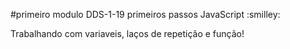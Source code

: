 #primeiro modulo DDS-1-19
primeiros passos JavaScript :smilley:

Trabalhando com variaveis, laços de repetição e função!